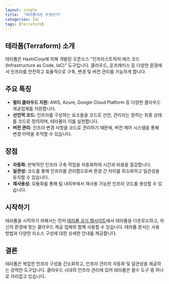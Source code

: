 ```yaml
---
layout: single
title:  "테라폼이란 무엇인가"
categories: IaC
tags: [Terraform]
---
```


## 테라폼(Terraform) 소개

테라폼은 HashiCorp에 의해 개발된 오픈소스 "인프라스트럭처 애즈 코드(Infrastructure as Code, IaC)" 도구입니다. 클라우드, 온프레미스 등 다양한 환경에서 인프라를 안전하고 효율적으로 구축, 변경 및 버전 관리를 가능하게 합니다.

## 주요 특징

- **멀티 클라우드 지원:** AWS, Azure, Google Cloud Platform 등 다양한 클라우드 제공업체를 지원합니다.
- **선언적 코드:** 인프라를 구성하는 요소들을 코드로 선언, 관리자는 원하는 최종 상태를 코드로 정의하며, 테라폼이 이를 실현합니다.
- **버전 관리:** 인프라 변경 사항을 코드로 관리하기 때문에, 버전 제어 시스템을 통해 변경 이력을 추적할 수 있습니다.

## 장점

- **자동화:** 반복적인 인프라 구축 작업을 자동화하여 시간과 비용을 절감합니다.
- **일관성:** 코드를 통해 인프라를 관리함으로써 환경 간 차이를 최소화하고 일관성을 유지할 수 있습니다.
- **재사용성:** 모듈화를 통해 팀 내외부에서 재사용 가능한 인프라 코드를 생성할 수 있습니다.

## 시작하기

테라폼을 시작하기 위해서는 먼저 [테라폼 공식 웹사이트](https://www.terraform.io/)에서 테라폼을 다운로드하고, 자신의 환경에 맞는 클라우드 제공 업체와 함께 사용할 수 있습니다. 테라폼 문서는 사용 방법과 다양한 리소스 구성에 대한 상세한 안내를 제공합니다.

## 결론

테라폼은 복잡한 인프라 구성을 간소화하고, 인프라 관리의 자동화 및 일관성을 제공하는 강력한 도구입니다. 클라우드 시대의 인프라 관리에 있어 테라폼은 필수 도구 중 하나로 자리잡고 있습니다.

